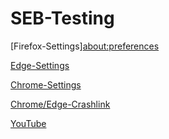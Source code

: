# SEB-Testing
[Firefox-Settings]<about:preferences>

[Edge-Settings](edge://settings/profiles)

[Chrome-Settings](chrome://settings/)

[Chrome/Edge-Crashlink](chrome://inducebrowsercrashforrealz)

[YouTube](youtube.com)
